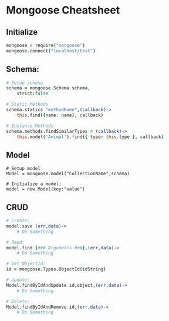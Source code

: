 Mongoose Cheatsheet
====================

## Initialize

```coffeescript
mongoose = require("mongoose")
mongoose.connect("localhost/test")
```

## Schema: 
```coffeescript
# Setup schema
schema = mongoose.Schema schema,
	strict:false 

# Static Methods
schema.statics "methodName",(callback)->
	this.find({name: name}, callback)

# Instance Methods
schema.methods.findSimilarTypes = (callback)->
	this.model('Animal').find({ type: this.type }, callback)


```

## Model

```
# Setup model
Model = mongoose.model("CollectionName",schema)

# Initialize a model:
model = new Model(key:"value") 
```

## CRUD

```coffeescript
# Create: 
model.save (err,data)-> 
	# Do Something

# Read: 
model.find {### Arguments ###},(err,data)-> 
	# Do Something

# Get ObjectId: 
id = mongoose.Types.ObjectId(idString)

# Update: 
Model.findByIdAndUpdate id,object,(err,data)-> 
	# Do Something 

# Delete: 
Model.findByIdAndRemove id,(err,data)-> 
	# Do Something 
```
